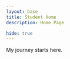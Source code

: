 ```yaml
---
layout: base
title: Student Home 
description: Home Page

hide: true
---
```


My journey starts here.
